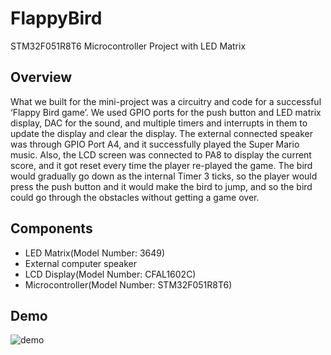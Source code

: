 # FlappyBird
STM32F051R8T6 Microcontroller Project with LED Matrix

## Overview
What we built for the mini-project was a circuitry and code for a successful ‘Flappy Bird game’. We used GPIO ports for the push button and LED matrix display, DAC for the sound, and multiple timers and interrupts in them to update the display and clear the display. The external connected speaker was through GPIO Port A4, and it successfully played the Super Mario music. Also, the LCD screen was connected to PA8 to display the current score, and it got reset every time the player re-played the game. The bird would gradually go down as the internal Timer 3 ticks, so the player would press the push button and it would make the bird to jump, and so the bird could go through the obstacles without getting a game over.

## Components
- LED Matrix(Model Number: 3649)
- External computer speaker
- LCD Display(Model Number: CFAL1602C)
- Microcontroller(Model Number: STM32F051R8T6)

## Demo
![demo](readme_images/flappyBird.gif)
